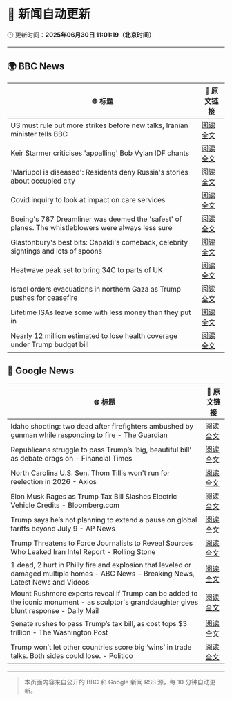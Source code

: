 # 🧠 新闻自动更新

🕒 更新时间：**2025年06月30日 11:01:19（北京时间）**

---

## 🌍 BBC News

| 🌐 标题 | 🔗 原文链接 |
|--------|-------------|
| US must rule out more strikes before new talks, Iranian minister tells BBC | [阅读全文](https://www.bbc.com/news/articles/c20r18x8x05o) |
| Keir Starmer criticises 'appalling' Bob Vylan IDF chants | [阅读全文](https://www.bbc.com/news/articles/c33514nryy1o) |
| 'Mariupol is diseased': Residents deny Russia's stories about occupied city | [阅读全文](https://www.bbc.com/news/articles/cq6912mqp1go) |
| Covid inquiry to look at impact on care services | [阅读全文](https://www.bbc.com/news/articles/c62dg6xvy6no) |
| Boeing's 787 Dreamliner was deemed the 'safest' of planes. The whistleblowers were always less sure | [阅读全文](https://www.bbc.com/news/articles/cwyq7vgq2e5o) |
| Glastonbury's best bits: Capaldi's comeback, celebrity sightings and lots of spoons | [阅读全文](https://www.bbc.com/news/articles/c0l4033xe22o) |
| Heatwave peak set to bring 34C to parts of UK | [阅读全文](https://www.bbc.com/news/articles/c89epj8pd9zo) |
| Israel orders evacuations in northern Gaza as Trump pushes for ceasefire | [阅读全文](https://www.bbc.com/news/articles/ckg54klnyy3o) |
| Lifetime ISAs leave some with less money than they put in | [阅读全文](https://www.bbc.com/news/articles/c93kgye03j9o) |
| Nearly 12 million estimated to lose health coverage under Trump budget bill | [阅读全文](https://www.bbc.com/news/articles/cx2verel4nlo) |

## 📰 Google News

| 🌐 标题 | 🔗 原文链接 |
|--------|-------------|
| Idaho shooting: two dead after firefighters ambushed by gunman while responding to fire - The Guardian | [阅读全文](https://news.google.com/rss/articles/CBMifkFVX3lxTE5HY3NFMHZ2Ni1ic1lnVEpaR2kteGRsVTRIRjhHVmJldy1jeXdzRkw0WGVkaUZCRmZuUHJsTHJGT2cxU0NfTjJ2eUp0Y2JoMVBsUzN0NFhKTUdpVGFVSzJVS3NSNFBtRldvVVJIVG15Rmx4YWRFaVpHVDNIQ0JyZw?oc=5) |
| Republicans struggle to pass Trump’s ‘big, beautiful bill’ as debate drags on - Financial Times | [阅读全文](https://news.google.com/rss/articles/CBMicEFVX3lxTE1oRjhOZVE4alNHbU1XYnY5VVhZc3lFdmlZRWZralVmMDJSMVdlaGZsLTVQSzB2bi1GYVBKLWc1blI5ZGhiSmV5T2pLMXBDWjYya1VGeXFTTVB3U2tPblB2RXJRQm5kaEEwRTRZWlhTWWs?oc=5) |
| North Carolina U.S. Sen. Thom Tillis won't run for reelection in 2026 - Axios | [阅读全文](https://news.google.com/rss/articles/CBMifkFVX3lxTE5CVGMwWVF2U2dpeVRMSjJYc0V4a1hmd0hxZnBJWVVRU0hpYUFPZ3VJSVliSjNEc2g3eDFGTXlwcTRjcDhWbmkxWTY3Z25tM0h5ZHdVblc3T2VOVjI3XzRYV2hHQlBKeWtHaS1HVDFLbE10LVdaZ2VJN3pzSnFtUQ?oc=5) |
| Elon Musk Rages as Trump Tax Bill Slashes Electric Vehicle Credits - Bloomberg.com | [阅读全文](https://news.google.com/rss/articles/CBMisgFBVV95cUxOb3FUeS1hR1hONHBCLVZUUVFxQU5vWFVmRWotTk5LS3lBeF9GZ3FFa3p2MVo2blJuQm82Ym1Iel96TjdGRzI0bU9FVmFtX2QxX1g3OGhubF9rb2UtYzNldnRDZXZDbkNGZGFUX0llVW03MTNTRmhBcUJuN011WGd5VVBIR1FON3ZsdXZlNWlhVEI4VU9ERmtGT1Y3RVBEcjhZUkFqbUROZGhkTzl1UUtSX3pR?oc=5) |
| Trump says he’s not planning to extend a pause on global tariffs beyond July 9 - AP News | [阅读全文](https://news.google.com/rss/articles/CBMirgFBVV95cUxORTFySDVpVlBydGQ5YlZlOVBwdDhaS2xpOFZJWEU5d185U2VIRWVQeGthUlY0MGtpWUp3V083aGhoak9IQjIzQWVzZlhQc2laa3BvRTZlRFpna2tFWV9sbVZpV3hkWDJlaVNORkIyeVUxcmY0V083YkhNZE1INmpKNlhiRldYS2toNW5hYzlPaTZtRHdQWDhJSGxFM09ub1ZjcHdFMkpSU3QwSlJtd3c?oc=5) |
| Trump Threatens to Force Journalists to Reveal Sources Who Leaked Iran Intel Report - Rolling Stone | [阅读全文](https://news.google.com/rss/articles/CBMitAFBVV95cUxQWVE5eDN0QTVlZTAyTkFwclpkU2xuNkJST2FaSXdjOGQxY1gwcThXT0JhR1JyRGh0Wmw3R3E1TGRGdmhwZlZkMENWR1B6empEOFNIYnpMQmxTNmxFM2N3a2ZOMExCNkZwNV9WRDJ1VDZUQ1lIeUIyaENzSnFsVGRZV09Ja2JoTVE1eTlOV2VaNF9yb2FTdWcxd0t1aGhXZWVsWms1MUxOQTdXRmNLWmVKcnRWRnU?oc=5) |
| 1 dead, 2 hurt in Philly fire and explosion that leveled or damaged multiple homes - ABC News - Breaking News, Latest News and Videos | [阅读全文](https://news.google.com/rss/articles/CBMikgFBVV95cUxOSUl2UmFKbnFTc0w4Uk5lcDdiQXlfMVlDendiTFhJZEJhVEcwU2JfR1h6RkJJZ3JXSWZqbUVIeVJIN1JwQldzMktxV2VtLWJiUnVCNHA4WldWNVBSZktieU5uTHU5cnAyNFhGdmhKSkU2M20zOHdITlBUVTl5djlWVVd2akU1ZDdXOFVaWTlaX3BBQdIBlwFBVV95cUxPLUVCS3BMVDMzVWtVbXdNVlZSNWZpeTNaNk00ZWtPS0NiNjZKMTlJMjRiWW05Y2xGcmpjWnZxRm9iWDNtUFYxV0k5ZGNDSXBpalJZZ0Y2VWZvT0tKNFhRbzB0T3B2Yi1CcDZyODNqVjQxdlpiQkVEcXZZTjVzQ1ZzR0FtX3ZHcUN5aHpFTW4tVkgyZUJfQUtZ?oc=5) |
| Mount Rushmore experts reveal if Trump can be added to the iconic monument - as sculptor's granddaughter gives blunt response - Daily Mail | [阅读全文](https://news.google.com/rss/articles/CBMingFBVV95cUxNaUhLMDFPa3hIaGxwbkIyTWp3N3huME9TeDJJVlVNaTJXc2dVRXJidjk3bVY5ajQ5Q3N0dnozY2dQdVB4a0E0OVlDd2Rqd0RlVk5qTS1FZ1hEMVBQWlQzTjZTdVhta0N0WUtSWUc1aXNyRkNOZ2k3RU1lRjA1RmFPWlZ5OUVfT0xISVc2WTc3YklPdG1KVS16MTdScEJxZ9IBowFBVV95cUxQMWdDZFdBU0pvV2UwWUxCYXI3X2Y3TnFuclRCUXRQZVM2OUhXaFAxbGhyY3N5R0gwQ3B0Q2ZVT0NJbWdNX1BHQXlOODAxOWdDVzFILWltUktMQ2tKV1dqSi1qOHNBS3dnT0pCNFg3QlhiZkdOTnY4ZnNqWmszSjh6UkpkVDNld2hwaXZJcXJ6c1U5Zkhmb2J3UkFMdmxnZE1VanJ3?oc=5) |
| Senate rushes to pass Trump’s tax bill, as cost tops $3 trillion - The Washington Post | [阅读全文](https://news.google.com/rss/articles/CBMihAFBVV95cUxPM2FMaHZTb0lmN2NKZmhkX1JWdVJWMWpSUVl4RW1RSUNDX25QbXJqT2tSeGVGNzFpMENRZkJuUEkzYUF1U21QN0pwcFVWRXczamFXNUpOaG1zVGxocVBIN1V2VGphekNaOUlyT1pvYnBLUGVaUk11WXNMOE9oLUVvLXdfbjI?oc=5) |
| Trump won’t let other countries score big ‘wins’ in trade talks. Both sides could lose. - Politico | [阅读全文](https://news.google.com/rss/articles/CBMieEFVX3lxTE05MVVoZkRXMldnYWhrOW9ReXRUN0llVDZvZlFBYmdpY29uc1FKTmR3UnFuUGtNVFBZYTRtYVpkRl9Hdm1CeDR0ckxoOGdJMXQ2VmM1OV8xSGJlc085WDBiTEhIdlMwS082Zl8telI2WjBrVWloZjlmag?oc=5) |

---
> 本页面内容来自公开的 BBC 和 Google 新闻 RSS 源，每 10 分钟自动更新。